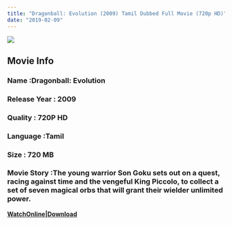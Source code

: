 ```yaml
---
title: "Dragonball: Evolution (2009) Tamil Dubbed Full Movie (720p HD)"
date: "2019-02-09"
---
```


[![](https://4.bp.blogspot.com/-7Yzl5gR1jAE/W6-GDfCpGbI/AAAAAAAABKY/q9dUP9SK-usLsgsjn6_WnAdaG15E8ZnRQCLcBGAs/s320/Tamilcartoontv{7cef396fa903dffab2382e8bc80965065ad0174c8eee63d5f3956c33ffbf8496}2Bdragonball.jpg)](https://4.bp.blogspot.com/-7Yzl5gR1jAE/W6-GDfCpGbI/AAAAAAAABKY/q9dUP9SK-usLsgsjn6_WnAdaG15E8ZnRQCLcBGAs/s1600/Tamilcartoontv{7cef396fa903dffab2382e8bc80965065ad0174c8eee63d5f3956c33ffbf8496}2Bdragonball.jpg)

## Movie Info

### **Name** :Dragonball: Evolution

### **Release Year** : 2009

### **Quality** : 720P HD

### **Language** :Tamil

### **Size** : 720 MB

### **Movie Story** :The young warrior Son Goku sets out on a quest, racing against time and the vengeful King Piccolo, to collect a set of seven magical orbs that will grant their wielder unlimited power.

**[WatchOnline](https://cll.press/OP4lNw4)|[Download](https://cll.press/DfHY7)**
